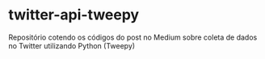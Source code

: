# twitter-api-tweepy
Repositório cotendo os códigos do post no Medium sobre coleta de dados no Twitter utilizando Python (Tweepy)
